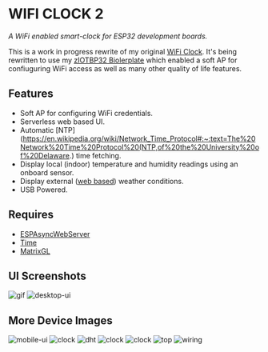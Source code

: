 # WIFI CLOCK 2
*A WiFi enabled smart-clock for ESP32 development boards.*

This is a work in progress rewrite of my original [WiFi Clock](https://github.com/matdombrock/WIFI-Clock). It's being rewritten to use my [zIOTBP32 Biolerplate](https://github.com/matdombrock/zIOTBP32) which enabled a soft AP for confiuguring WiFi access as well as many other quality of life features. 

## Features
* Soft AP for configuring WiFi credentials.
* Serverless web based UI.
* Automatic [NTP](https://en.wikipedia.org/wiki/Network_Time_Protocol#:~:text=The%20Network%20Time%20Protocol%20(NTP,of%20the%20University%20of%20Delaware.) time fetching. 
* Display local (indoor) temperature and humidity readings using an onboard sensor.
* Display external ([web based](https://github.com/chubin/wttr.in)) weather conditions.
* USB Powered.

## Requires
* [ESPAsyncWebServer](https://github.com/me-no-dev/ESPAsyncWebServer)
* [Time](https://github.com/PaulStoffregen/Time)
* [MatrixGL](https://github.com/matdombrock/MatrixGL)

## UI Screenshots
![gif](images/wifi-clock.gif)
![desktop-ui](images/ui-desktop.png)

## More Device Images
![mobile-ui](images/ui-mobile.png)
![clock](images/clock1.jpg)
![dht](images/clock-dht.jpg)
![clock](images/clock2.jpg)
![clock](images/clock3.jpg)
![top](images/clock-top.jpg)
![wiring](images/clock-wiring.jpg)